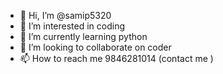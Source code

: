 - 👋 Hi, I’m @samip5320
- 👀 I’m interested in coding
- 🌱 I’m currently learning python
- 💞️ I’m looking to collaborate on coder
- 📫 How to reach me 9846281014 (contact me )

<!---
samip5320/samip5320 is a ✨ special ✨ repository because its `README.md` (this file) appears on your GitHub profile.
You can click the Preview link to take a look at your changes.
--->
